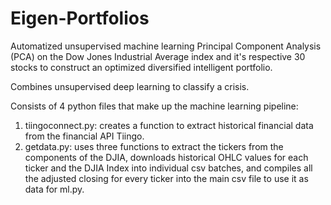 # Eigen-Portfolios
Automatized unsupervised machine learning Principal Component Analysis (PCA) on the Dow Jones Industrial Average index and it's respective 30 stocks to construct an optimized diversified intelligent portfolio. 

Combines unsupervised deep learning to classify a crisis.

Consists of 4 python files that make up the machine learning pipeline:

1) tiingoconnect.py: creates a function to extract historical financial data from the financial API Tiingo. 
2) getdata.py: uses three functions to extract the tickers from the components of the DJIA, downloads historical OHLC values for each ticker and the DJIA Index into individual csv batches, and compiles all the adjusted closing for every ticker into the main csv file to use it as data for ml.py.
